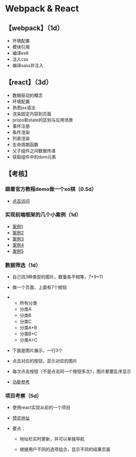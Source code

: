 # Webpack & React

## 【webpack】（1d）

- 环境配置
- 模块引用
- 编译es6
- 注入css
- 编译sass并注入



## 【react】（3d）

- 数据驱动的概念
- 环境配置
- 熟悉jsx语法
- 渲染固定内容到页面
- props和state的区别与应用场景
- 事件注册
- 条件渲染
- 列表渲染
- 生命周期函数
- 父子组件之间数据传递
- 获取组件中的dom元素



## 【考核】

### 跟着官方教程demo做一个xo棋（0.5d）

- [点击访问](https://facebook.github.io/react/tutorial/tutorial.html)

### 实现前端框架的几个小案例（1d）

- [案例1](http://www.gbtags.com/gb/demoviewer/10407/a6b8d138-4f9f-4b2e-812e-416ece45b95f/example1.html.htm)
- [案例2](http://www.gbtags.com/gb/demoviewer/10407/a6b8d138-4f9f-4b2e-812e-416ece45b95f/example2.html.htm)
- [案例3](http://www.gbtags.com/gb/demoviewer/10407/a6b8d138-4f9f-4b2e-812e-416ece45b95f/example3.html.htm)
- [案例4](http://www.gbtags.com/gb/demoviewer/10407/a6b8d138-4f9f-4b2e-812e-416ece45b95f/example4.html.htm)
- [案例5](http://www.gbtags.com/gb/demoviewer/10407/a6b8d138-4f9f-4b2e-812e-416ece45b95f/example5.html.htm)

### 数据筛选（1d）

- 自己找3种类型的图片，数量各不相等，7+9+11

- 做一个页面，上面有7个按钮

- - 所有分类
  - 分类A
  - 分类B
  - 分类C
  - 分类A+B
  - 分类B+C
  - 分类A+C

- 下面是图片展示，一行3个

- 点击对应的按钮，显示对应的图片

- 每次点击按钮（不是点击同一个按钮多次），图片都要乱序显示

- [功能参考](http://demos.clientapprove.com/NYT_tiffany/)

### 项目考察（5d）

- 使用react实现从前的一个项目

- [预览地址](http://www.clientapprove.com/preview/R29_holiday_gift_curator/)

- 要点：

  - 地址栏实时更新，并可以单独导航

  - 根据用户不同的选项组合，显示不同的结果页面

    ​